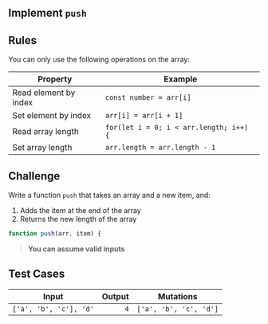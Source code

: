 Implement `push`
---

## Rules

You can only use the following operations on the array:

Property | Example
---|---
Read element by index | `const number = arr[i]`
Set element by index | `arr[i] = arr[i + 1]`
Read array length | `for(let i = 0; i < arr.length; i++) {`
Set array length | `arr.length = arr.length - 1`

## Challenge

Write a function `push` that takes an array and a new item, and:
1. Adds the item at the end of the array
1. Returns the new length of the array

```js
function push(arr, item) {
```

> **You can assume valid inputs**

## Test Cases

Input | Output | Mutations
---|---:|---
`['a', 'b', 'c'], 'd'` | `4` | `['a', 'b', 'c', 'd']`